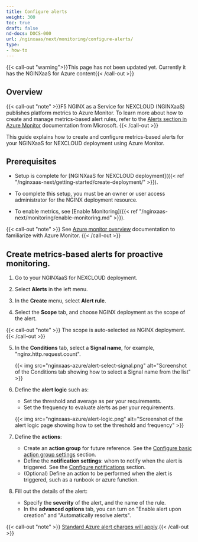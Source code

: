 ```yaml
---
title: Configure alerts
weight: 300
toc: true
draft: false
nd-docs: DOCS-000
url: /nginxaas/next/monitoring/configure-alerts/
type:
- how-to
---
```



{{< call-out "warning">}}This page has not been updated yet. Currently it has the NGINXaaS for Azure content{{< /call-out >}}

## Overview

{{< call-out "note" >}}F5 NGINX as a Service for NEXCLOUD (NGINXaaS) publishes platform metrics to Azure Monitor. To learn more about how to create and manage metrics-based alert rules, refer to the [Alerts section in Azure Monitor](https://learn.microsoft.com/en-us/azure/azure-monitor/alerts/alerts-create-new-alert-rule?tabs=metric) documentation from Microsoft. {{< /call-out >}}

This guide explains how to create and configure metrics-based alerts for your NGINXaaS for NEXCLOUD deployment using Azure Monitor.


## Prerequisites

- Setup is complete for [NGINXaaS for NEXCLOUD deployment]({{< ref "/nginxaas-next/getting-started/create-deployment/" >}}).

- To complete this setup, you must be an owner or user access administrator for the NGINX deployment resource.

- To enable metrics, see [Enable Monitoring]({{< ref "/nginxaas-next/monitoring/enable-monitoring.md" >}}).

{{< call-out "note" >}} See [Azure monitor overview](https://docs.microsoft.com/en-us/azure/azure-monitor/overview) documentation to familiarize with Azure Monitor. {{< /call-out >}}

## Create metrics-based alerts for proactive monitoring.

1. Go to your NGINXaaS for NEXCLOUD deployment.

2. Select **Alerts** in the left menu.

3. In the **Create** menu, select **Alert rule**.

4. Select the **Scope** tab, and choose NGINX deployment as the scope of the alert.

{{< call-out "note" >}} The scope is auto-selected as NGINX deployment. {{< /call-out >}}

5. In the **Conditions** tab, select a **Signal name**, for example, "nginx.http.request.count".

   {{< img src="nginxaas-azure/alert-select-signal.png" alt="Screenshot of the Conditions tab showing how to select a Signal name from the list" >}}

6. Define the **alert logic** such as:

   - Set the threshold and average as per your requirements.
   - Set the frequency to evaluate alerts as per your requirements.

   {{< img src="nginxaas-azure/alert-logic.png" alt="Screenshot of the alert logic page showing how to set the threshold and frequency" >}}

7. Define the **actions**:

    - Create an **action group** for future reference. See the [Configure basic action group settings](https://learn.microsoft.com/en-us/azure/azure-monitor/alerts/action-groups) section.
    - Define the **notification settings**: whom to notify when the alert is triggered. See the [Configure notifications](https://learn.microsoft.com/en-us/azure/azure-monitor/alerts/action-groups) section.
    - (Optional) Define an action to be performed when the alert is triggered, such as a runbook or azure function.

8. Fill out the details of the alert:

    - Specify the **severity** of the alert, and the name of the rule.
    - In the **advanced options** tab, you can turn on "Enable alert upon creation" and "Automatically resolve alerts".

{{< call-out "note" >}} [Standard Azure alert charges will apply](https://azure.microsoft.com/en-us/pricing/details/monitor/).{{< /call-out >}}